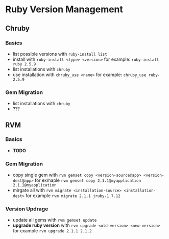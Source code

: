 # Ruby Version Management

## Chruby

### Basics
* list possible versions with `ruby-install list`
* install with `ruby-install <type> <version>` for example: `ruby-install ruby 2.5.9`
* list installations with `chruby`
* use installation with `chruby_use <name>` for example: `chruby_use ruby-2.5.9`

### Gem Migration
* list installations with `chruby`
* ???


## RVM

### Basics
* **TODO**

### Gem Migration
* copy single gem with `rvm gemset copy <version-source@app> <version-dest@app>` for exmaple `rvm gemset copy 2.1.1@myapplication 2.1.2@myapplication`
* mirgate all with `rvm migrate <installation-source> <installation-dest>` for example `rvm migrate 2.1.1 jruby-1.7.12`

### Version Updrage
* update all gems with `rvm gemset update`
* **upgrade ruby version** with `rvm upgrade <old-version> <new-version>` for example `rvm upgrade 2.1.1 2.1.2`